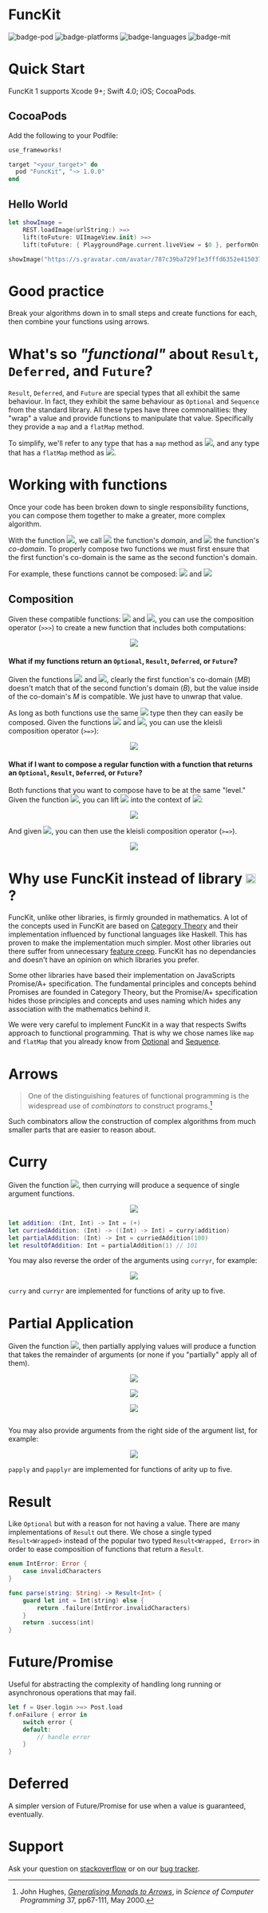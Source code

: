 # FuncKit

![badge-pod] ![badge-platforms] ![badge-languages] ![badge-mit] 

# Quick Start

FuncKit 1 supports Xcode 9+; Swift 4.0; iOS; CocoaPods.

## CocoaPods

Add the following to your Podfile:

```ruby
use_frameworks!

target "<your_target>" do
  pod "FuncKit", "~> 1.0.0"
end
```

## Hello World

```swift
let showImage = 
    REST.loadImage(urlString:) >=>
    lift(toFuture: UIImageView.init) >=>
    lift(toFuture: { PlaygroundPage.current.liveView = $0 }, performOn: .main)

showImage("https://s.gravatar.com/avatar/787c39ba729f1e3fffd6352e415037c6?s=80")

```



# Good practice

Break your algorithms down in to small steps and create functions for each, then combine your functions using arrows.

# What's so *"functional"* about `Result`, `Deferred`, and `Future`?

`Result`, `Deferred`, and `Future` are special types that all exhibit the same behaviour.  In fact, they exhibit the same behaviour as `Optional` and `Sequence` from the standard library.  All these types have three commonalities:  they "wrap" a value and provide functions to manipulate that value. Specifically  they provide a `map` and a `flatMap` method.

To simplify, we'll refer to any type that has a `map` method as <img src="http://latex.codecogs.com/svg.latex?F">, and any type that has a `flatMap` method as <img src="http://latex.codecogs.com/svg.latex?M">.

# Working with functions

Once your code has been broken down to single responsibility functions, you can compose them together to make a greater, more complex algorithm.

With the function <img src="http://latex.codecogs.com/svg.latex?f%20\colon%20(A)%20\to%20B">, we call <img src="http://latex.codecogs.com/svg.latex?A"> the function's *domain*, and <img src="http://latex.codecogs.com/svg.latex?B"> the function's *co-domain*.  To properly compose two functions we must first ensure that the first function's co-domain is the same as the second function's domain.  

For example, these functions cannot be composed: <img src="http://latex.codecogs.com/svg.latex?f%20\colon%20A%20\to%20B"> and <img src="http://latex.codecogs.com/svg.latex?g%20\colon%20C%20\to%20D">

## Composition

Given these compatible functions: <img src="http://latex.codecogs.com/svg.latex?f%20\colon%20A%20\to%20B"> and <img src="http://latex.codecogs.com/svg.latex?g%20\colon%20B%20\to%20C">, you can use the composition operator (`>>>`) to create a new function that includes both computations: 

<p align=center><img src="http://latex.codecogs.com/svg.latex?f%20\,%20\textgreater\textgreater\textgreater%20\,%20g%20\colon%20A%20\to%20C"></p>


#### What if my functions return an `Optional`, `Result`, `Deferred`, or `Future`?

Given the functions <img src="http://latex.codecogs.com/svg.latex?f%20\colon%20A%20\to%20M%20B"> and <img src="http://latex.codecogs.com/svg.latex?g%20\colon%20B%20\to%20M%20C">, clearly the first function's co-domain ($M B$) doesn't match that of the second function's domain ($B$), but the value inside of the co-domain's $M$ is compatible.  We just have to unwrap that value.

As long as both functions use the same <img src="http://latex.codecogs.com/svg.latex?M"> type then they can easily be composed.  Given the functions <img src="http://latex.codecogs.com/svg.latex?f%20\colon%20A%20\to%20M%20B"> and <img src="http://latex.codecogs.com/svg.latex?g%20\colon%20B%20\to%20M%20C">, you can use the kleisli composition operator (`>=>`):

<p align=center><img src="http://latex.codecogs.com/svg.latex?f%20\,%20\text{\textgreater=\textgreater}%20\,%20g%20\colon%20A%20\to%20M%20C"></p>


#### What if I want to compose a regular function with a function that returns an `Optional`, `Result`, `Deferred`, or `Future`?

Both functions that you want to compose have to be at the same "level."  Given the function <img src="http://latex.codecogs.com/svg.latex?f%20\colon%20A%20\to%20B">, you can lift <img src="http://latex.codecogs.com/svg.latex?f"> into the context of <img src="http://latex.codecogs.com/svg.latex?M">:

<p align=center><img src="http://latex.codecogs.com/svg.latex?\text{lift}(f)%20\colon%20A%20\to%20M%20\,%20B"></p>

And given <img src="http://latex.codecogs.com/svg.latex?g%20\colon%20B%20\to%20M%20\,%20C">, you can then use the kleisli composition operator (`>=>`).

<p align=center><img src="http://latex.codecogs.com/svg.latex?\text{lift}(f)%20\,%20\text{\textgreater=\textgreater}%20\,%20g%20\colon%20A%20\to%20M%20\,%20C"></p>

# Why use FuncKit instead of library <img src="http://latex.codecogs.com/svg.latex?x" width="20pt">?

FuncKit, unlike other libraries, is firmly grounded in mathematics. A lot of the concepts used in FuncKit are based on [Category Theory] and their implementation influenced by functional languages like Haskell. This has proven to make the implementation much simpler. Most other libraries out there suffer from unnecessary [feature creep].  FuncKit has no dependancies and doesn't have an opinion on which libraries you prefer.

Some other libraries have based their implementation on JavaScripts Promise/A+ specification.  The fundamental principles and concepts behind Promises are founded in Category Theory, but the Promise/A+ specification hides those principles and concepts and uses naming which hides any association with the mathematics behind it.

We were very careful to implement FuncKit in a way that respects Swifts approach to functional programming.  That is why we chose names like `map` and `flatMap` that you already know from [Optional] and [Sequence].

# Arrows

> One of the distinguishing features of functional programming is the widespread use of *combinators* to construct programs.[^1]

Such combinators allow the construction of complex algorithms from much smaller parts that are easier to reason about.  

# Curry

Given the function <img src="http://latex.codecogs.com/svg.latex?f\colon%20(A,%20B)\to%20C">, then currying will produce a sequence of single argument functions.

<p align=center><img src="http://latex.codecogs.com/svg.latex?\text{curry}(f)\colon%20(A)\to%20((B)\to%20C)"></p>

```swift
let addition: (Int, Int) -> Int = (+)
let curriedAddition: (Int) -> ((Int) -> Int) = curry(addition)
let partialAddition: (Int) -> Int = curriedAddition(100)
let resultOfAddition: Int = partialAddition(1) // 101
```
You may also reverse the order of the arguments using `curryr`, for example: 

<p align=center><img src="http://latex.codecogs.com/svg.latex?\text{curryr}(f)\colon%20(B)\to%20((A)\to%20C)"></p>

`curry` and `curryr` are implemented for functions of arity up to five.


# Partial Application

Given the function <img src="http://latex.codecogs.com/svg.latex?f\colon%20(A,%20B,%20C)\to%20D">, then partially applying values will produce a function that takes the remainder of arguments (or none if you "partially" apply all of them). 

<p align=center><img src="http://latex.codecogs.com/svg.latex?\text{papply}(a,%20f)\colon%20(B,%20C)\to%20D"></p>

<p align=center><img src="http://latex.codecogs.com/svg.latex?\text{papply}(a,%20b,%20f)\colon%20(C)\to%20D"></p>

<p align=center><img src="http://latex.codecogs.com/svg.latex?\text{papply}(a,%20b,%20c,%20f)\colon%20()\to%20D"></p>

```swift

```

You may also provide arguments from the right side of the argument list, for example:

<p align=center><img src="http://latex.codecogs.com/svg.latex?\text{papplyr}(c,%20f)\colon%20(A,%20B)\to%20D"></p>

`papply` and `papplyr` are implemented for functions of arity up to five.

# Result

Like `Optional` but with a reason for not having a value.  There are many implementations of `Result` out there.  We chose a single typed `Result<Wrapped>` instead of the popular two typed `Result<Wrapped, Error>` in order to ease composition of functions that return a `Result`.

```swift
enum IntError: Error {
    case invalidCharacters
}

func parse(string: String) -> Result<Int> {
    guard let int = Int(string) else {
        return .failure(IntError.invalidCharacters)
    }
    return .success(int)
}
```

# Future/Promise

Useful for abstracting the complexity of handling long running or asynchronous operations that may fail.

```swift
let f = User.login >=> Post.load
f.onFailure { error in
    switch error {
    default:
        // handle error
    }
}
```

# Deferred

A simpler version of Future/Promise for use when a value is guaranteed, eventually.

# Support

Ask your question on [stackoverflow] or on our [bug tracker].

[^1]: John Hughes, [*Generalising Monads to Arrows*](https://www.sciencedirect.com/science/article/pii/S0167642399000234), in *Science of Computer Programming* 37, pp67-111, May 2000.

[badge-pod]: https://img.shields.io/cocoapods/v/FuncKit.svg?label=version
[badge-languages]: https://img.shields.io/badge/languages-Swift-orange.svg
[badge-platforms]: https://img.shields.io/badge/platforms-iOS-lightgrey.svg
[badge-mit]: https://img.shields.io/badge/license-MIT-blue.svg
[bug tracker]: https://github.com/Joony/FuncKit/issues/new
[stackoverflow]: https://stackoverflow.com/search?q=funckit

[Optional]: https://developer.apple.com/documentation/swift/optional/1540500-flatmap
[Sequence]: https://developer.apple.com/documentation/swift/sequence/2905332-flatmap

[Category Theory]: https://en.wikipedia.org/wiki/Category_theory
[feature creep]: https://en.wikipedia.org/wiki/Feature_creep